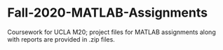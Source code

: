 # Fall-2020-MATLAB-Assignments
Coursework for UCLA M20; project files for MATLAB assignments along with reports are provided in .zip files.
